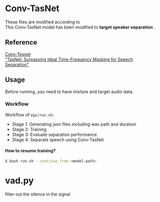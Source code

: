 

# Conv-TasNet
These files are modified according to  
This Conv-TasNet model has been modified to **target speaker separation** .  

## Reference 
[Conv-Tesnet](https://github.com/nobel861017/Conv-TasNet)  
["TasNet: Surpassing Ideal Time-Frequency Masking for Speech Separation"](https://arxiv.org/abs/1809.07454).


## Usage
Before running, you need to have mixture and target audio data.  

### Workflow
Workflow of `egs/run.sh`:
- Stage 1: Generating json files including wav path and duration
- Stage 2: Training
- Stage 3: Evaluate separation performance
- Stage 4: Separate speech using Conv-TasNet

#### How to resume training?
```bash
$ bash run.sh --continue_from <model-path>
```
# vad.py
filter out the silence in the signal